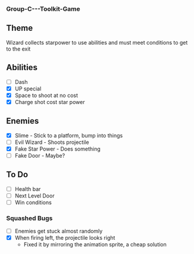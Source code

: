 ### Group-C---Toolkit-Game

## Theme
Wizard collects starpower to use abilities and must meet conditions to get to the exit

## Abilities
- [ ] Dash
- [x] UP special
- [x] Space to shoot at no cost
- [x] Charge shot cost star power

## Enemies
- [x] Slime - Stick to a platform, bump into things
- [ ] Evil Wizard - Shoots projectile
- [x] Fake Star Power - Does something
- [ ] Fake Door - Maybe?

## To Do
- [ ] Health bar
- [ ] Next Level Door
- [ ] Win conditions

### Squashed Bugs
- [ ] Enemies get stuck almost randomly
- [x] When firing left, the projectile looks right
  - Fixed it by mirroring the animation sprite, a cheap solution
